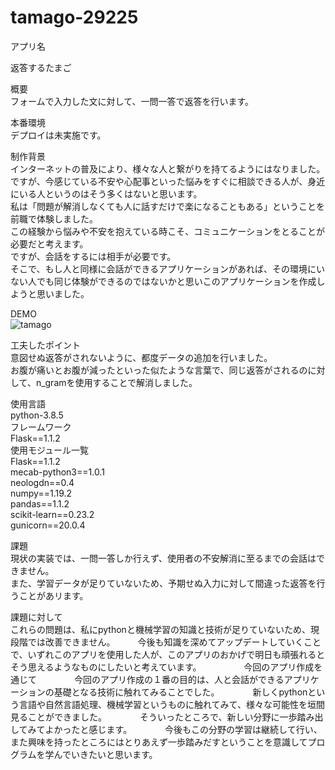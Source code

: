 # tamago-29225
アプリ名

返答するたまご

概要  
フォームで入力した文に対して、一問一答で返答を行います。  

本番環境  
デプロイは未実施です。  

制作背景  
インターネットの普及により、様々な人と繋がりを持てるようにはなりました。  
ですが、今感じている不安や心配事といった悩みをすぐに相談できる人が、身近にいる人というのはそう多くはないと思います。  
私は「問題が解消しなくても人に話すだけで楽になることもある」ということを前職で体験しました。  
この経験から悩みや不安を抱えている時こそ、コミュニケーションをとることが必要だと考えます。  
ですが、会話をするには相手が必要です。  
そこで、もし人と同様に会話ができるアプリケーションがあれば、その環境にいない人でも同じ体験ができるのではないかと思いこのアプリケーションを作成しようと思いました。  


DEMO  
![tamago](https://user-images.githubusercontent.com/69794984/95052187-7735cc00-0729-11eb-9408-c7b2e85c1e9d.gif)  
  
工夫したポイント  
意図せぬ返答がされないように、都度データの追加を行いました。  
お腹が痛いとお腹が減ったといった似たような言葉で、同じ返答がされるのに対して、n_gramを使用することで解消しました。  
          
使用言語  
python-3.8.5  
フレームワーク  
Flask==1.1.2  
使用モジュール一覧  
Flask==1.1.2  
mecab-python3==1.0.1  
neologdn==0.4  
numpy==1.19.2  
pandas==1.1.2  
scikit-learn==0.23.2  
gunicorn==20.0.4  
  
課題  
現状の実装では、一問一答しか行えず、使用者の不安解消に至るまでの会話はできません。  
また、学習データが足りていないため、予期せぬ入力に対して間違った返答を行うことがあリます。  
  
課題に対して  　　  
これらの問題は、私にpythonと機械学習の知識と技術が足りていないため、現段階では改善できません。  　　
今後も知識を深めてアップデートしていくことで、いずれこのアプリを使用した人が、このアプリのおかげで明日も頑張れるとそう思えるようなものにしたいと考えています。  　　
  　　
今回のアプリ作成を通じて　　　　
今回のアプリ作成の１番の目的は、人と会話ができるアプリケーションの基礎となる技術に触れてみることでした。　　　　
新しくpythonという言語や自然言語処理、機械学習というものに触れてみて、様々な可能性を垣間見ることができました。　　　　
そういったところで、新しい分野に一歩踏み出してみてよかったと感じます。　　　　
今後もこの分野の学習は継続して行い、また興味を持ったところにはとりあえず一歩踏みだすということを意識してプログラムを学んでいきたいと思います。　　　　


